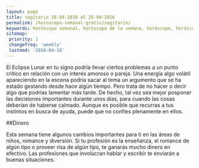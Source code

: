 ```yaml
---
layout: page
title: sagitario 18-04-2016 al 25-04-2016 
permalink: /horoscopo-semanal-gratis/sagitario/
keywords: horóscopo semanal, horóscopo de la semana, horóscopo, horóscopo gratis,horóscopos, horóscopo esperanza gracia, horoscopos sagitario la semana, horóscopos gratis, Tarot, Astrologia, Zodíaco, sagitario, horoscopo gratis
sitemap:
 priority: 1
 changefreq: 'weekly'
 lastmod: '2016-04-18'
---
```

El Eclipse Lunar en tu signo podría llevar ciertos problemas a un punto crítico en relación con un interés amoroso o pareja. Una energía algo volátil apareciendo en la escena podría sacar al tema un argumento que se ha estado gestando desde hace algún tiempo. Pero trata de no hacer o decir algo que podrías lamentar más tarde. De hecho, tal vez sea mejor posponer las decisiones importantes durante unos días, para cuando las cosas deberían de haberse calmado. Aunque es posible que recurras a tus instintos en busca de ayuda, puede que no confíes plenamente en ellos.

##Dinero

Esta semana tiene algunos cambios importantes para ti en las áreas de niños, romance y diversión. Si tu profesión es la enseñanza,  el romance de algún tipo o proveer risa de algún tipo, te ganarás mucho dinero en efectivo. Las profesiones que involucran hablar y escribir te enviarán a buenas situaciones.